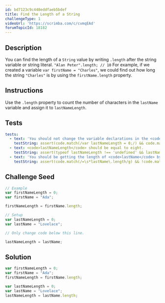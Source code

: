 ```yaml
---
id: bd7123c9c448eddfaeb5bdef
title: Find the Length of a String
challengeType: 1
videoUrl: 'https://scrimba.com/c/cvmqEAd'
forumTopicId: 18182
---
```


## Description
<section id='description'>
You can find the length of a <code>String</code> value by writing <code>.length</code> after the string variable or string literal.
<code>"Alan Peter".length; // 10</code>
For example, if we created a variable <code>var firstName = "Charles"</code>, we could find out how long the string <code>"Charles"</code> is by using the <code>firstName.length</code> property.
</section>

## Instructions
<section id='instructions'>
Use the <code>.length</code> property to count the number of characters in the <code>lastName</code> variable and assign it to <code>lastNameLength</code>.
</section>

## Tests
<section id='tests'>

```yml
tests:
  - text: 'You should not change the variable declarations in the <code>// Setup</code> section.'
    testString: assert(code.match(/var lastNameLength = 0;/) && code.match(/var lastName = "Lovelace";/));   
  - text: <code>lastNameLength</code> should be equal to eight.
    testString: assert(typeof lastNameLength !== 'undefined' && lastNameLength === 8); 
  - text: 'You should be getting the length of <code>lastName</code> by using <code>.length</code> like this: <code>lastName.length</code>.'
    testString: assert(code.match(/=\s*lastName\.length/g) && !code.match(/lastName\s*=\s*8/));

```

</section>

## Challenge Seed
<section id='challengeSeed'>

<div id='js-seed'>

```js
// Example
var firstNameLength = 0;
var firstName = "Ada";

firstNameLength = firstName.length;

// Setup
var lastNameLength = 0;
var lastName = "Lovelace";

// Only change code below this line.

lastNameLength = lastName;


```

</div>

</section>

## Solution
<section id='solution'>


```js
var firstNameLength = 0;
var firstName = "Ada";
firstNameLength = firstName.length;

var lastNameLength = 0;
var lastName = "Lovelace";
lastNameLength = lastName.length;
```

</section>
